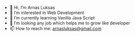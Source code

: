 - 👋 Hi, I’m Arnas Luksas
- 👀 I’m interested in Web Development
- 🌱 I’m currently learning Vanilla Java Script
- 💞️ I’m looking any job which helps me to grow like developer
- 📫 How to reach me: arnasluksas@gmail.com

<!---
ArnasLuksas/ArnasLuksas is a ✨ special ✨ repository because its `README.md` (this file) appears on your GitHub profile.
You can click the Preview link to take a look at your changes.
--->
